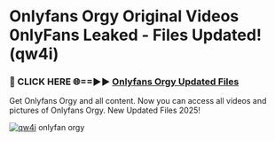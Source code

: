 # Onlyfans Orgy Original Videos 0nlyFans Leaked - Files Updated! (qw4i)

<h3>🔴 CLICK HERE 🌐==►► <a href="https://tinyurl.com/2jnfzry5" rel="nofollow">Onlyfans Orgy Updated Files</a></h3>

Get Onlyfans Orgy and all content. Now you can access all videos and pictures of Onlyfans Orgy. New Updated Files 2025!

[![qw4i](https://i.imgur.com/GyGTBgg.gif)](https://tinyurl.com/2jnfzry5)
onlyfan orgy